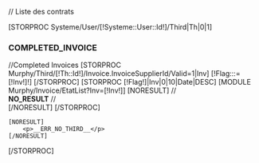 // Liste des contrats


[STORPROC Systeme/User/[!Systeme::User::Id!]/Third|Th|0|1]
	<h3>__COMPLETED_INVOICE__</h3>
	//Completed Invoices
	[STORPROC Murphy/Third/[!Th::Id!]/Invoice.InvoiceSupplierId/Valid=1|Inv]
		[!Flag:::=[!Inv!]!]
	[/STORPROC]
	[STORPROC [!Flag!]|Inv|0|10|Date|DESC]
		[MODULE Murphy/Invoice/EtatList?Inv=[!Inv!]]
		[NORESULT]
			//<div class="alert alert-info">
				__NO_RESULT__
			//</div>
		[/NORESULT]
	[/STORPROC]

	[NORESULT]
		<p>__ERR_NO_THIRD__</p>
	[/NORESULT]
[/STORPROC]